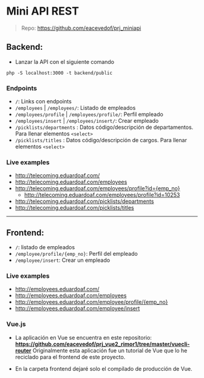 # Mini API REST

> Repo: https://github.com/eacevedof/prj_miniapi

## Backend:

- Lanzar la API con el siguiente comando
```
php -S localhost:3000 -t backend/public
```

### Endpoints

- `/`: Links con endpoints
- `/employees` | `/employees/`: Listado de empleados
- `/employees/profile` | `/employees/profile/`: Perfil empleado
- `/employees/insert` | `/employees/insert/`: Crear empleado
- `/picklists/departments` : Datos código/descripción de departamentos. Para llenar elementos `<select>`
- `/picklists/titles` : Datos código/descripción de cargos. Para llenar elementos `<select>`

### Live examples
- http://telecoming.eduardoaf.com/
- http://telecoming.eduardoaf.com/employees
- http://telecoming.eduardoaf.com/employees/profile?id={emp_no}
    - http://telecoming.eduardoaf.com/employees/profile?id=10253
- http://telecoming.eduardoaf.com/picklists/departments
- http://telecoming.eduardoaf.com/picklists/titles

<hr/>

## Frontend:
- `/`: listado de empleados
- `/employee/profile/{emp_no}`: Perfil del empleado
- `/employee/insert`: Crear un empleado

### Live examples
- http://employees.eduardoaf.com/
- http://employees.eduardoaf.com/employees
- http://employees.eduardoaf.com/employee/profile/{emp_no}
- http://employees.eduardoaf.com/employee/insert

### Vue.js
- La aplicación en Vue se encuentra en este repositorio:
    **https://github.com/eacevedof/prj_vue2_rimor1/tree/master/vuecli-router**
    Originalmente esta aplicación fue un tutorial de Vue que lo he reciclado para el 
    frontend de este proyecto.
    
- En la carpeta frontend dejaré solo el compilado de producción de Vue.


